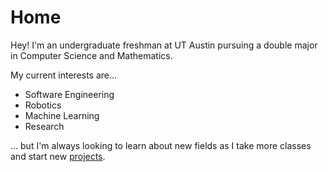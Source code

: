 # Home
Hey! I'm an undergraduate freshman at UT Austin pursuing a double major in Computer Science and Mathematics.

My current interests are...
* Software Engineering
* Robotics
* Machine Learning
* Research

... but I'm always looking to learn about new fields as I take more classes and start new [projects](./Projects.md).